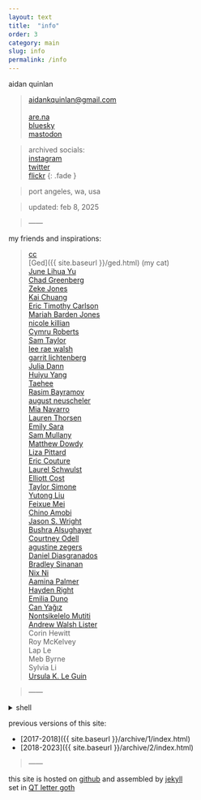 ```yaml
---
layout: text
title:  "info"
order: 3
category: main
slug: info
permalink: /info
---
```


aidan quinlan

> aidankquinlan@gmail.com\
> \
> [are.na](https://www.are.na/aidan-quinlan)\
> [bluesky](https://bsky.app/profile/goodpileus.bsky.social)\
> [mastodon](https://mastodon.social/@goodpileus)

> archived socials:\
> [instagram](https://www.instagram.com/goodpileus/)\
> [twitter](https://x.com/goodpileus)\
> [flickr](https://www.flickr.com/photos/jollyoldaidan/)
{: .fade }

> port angeles, wa, usa

> updated: feb 8, 2025

> &mdash;&mdash;

<span id="friends"></span>my friends and inspirations:

> [cc](https://cevahirozdogan.net/)\
> [Ged]({{ site.baseurl }}/ged.html) (my cat)\
> [June Lihua Yu](http://imageservice.org/)\
> [Chad Greenberg](https://chadgreenberg.net/)\
> [Zeke Jones](https://zekejones.cargo.site/)\
> [Kai Chuang](https://tsng-khai.com/index.html)\
> [Eric Timothy Carlson](https://www.erictimothycarlson.com/)\
> [Mariah Barden Jones](http://firstknives.club/)\
> [nicole killian](http://nylondip.com/)\
> [Cymru Roberts](https://www.samsonandpress.com/)\
> [Sam Taylor](https://tohumankind.com/)\
> [lee rae walsh](https://leeraewalsh.com/)\
> [garrit lichtenberg](https://garrit.net/)\
> [Julia Dann](https://www.juliadann.com/)\
> [Huiyu Yang](https://huiyuu.net/)\
> [Taehee](https://www.taehee.xyz/)\
> [Rasim Bayramov](https://rasim.run/)\
> [august neuscheler](http://aneuscheler.info/)\
> [Mia Navarro](https://www.mianavarro.com/)\
> [Lauren Thorsen](https://laurenthorson.com/)\
> [Emily Sara](https://emily-sara.com/)\
> [Sam Mullany](https://www.instagram.com/purple_event_park/)\
> [Matthew Dowdy](https://mattdowdy.online/)\
> [Liza Pittard](https://lizapittard.com/)\
> [Eric Couture](https://ecouture.net/)\
> [Laurel Schwulst](https://www.laurel.world/)\
> [Elliott Cost](https://elliott.computer/)\
> [Taylor Simone](https://www.instagram.com/tay_simones/)\
> [Yutong Liu](http://yutongs-portfolio.webflow.io/)\
> [Feixue Mei](https://feixuemei.info/index.html)\
> [Chino Amobi](https://www.instagram.com/chinoamobi/)\
> [Jason S. Wright](http://www.jswrightstudio.net/)\
> [Bushra Alsughayer](https://bushrasghyr.myportfolio.com/)\
> [Courtney Odell](https://courtneyiodell.com/)\
> [agustine zegers](https://agustinezegers.com/)\
> [Daniel Diasgranados](https://danieldiasgranados.com/)\
> [Bradley Sinanan](https://bradleysinanan.com/)\
> [Nix Ni](https://nix-ni.com/index.html)\
> [Aamina Palmer](https://www.amipalm.com/)\
> [Hayden Right](https://haydenright.bandcamp.com/)\
> [Emilia Duno](https://themenialcollection.org/)\
> [Can Yağız](https://cyagiz.com/)\
> [Nontsikelelo Mutiti](http://nontsikelelomutiti.com/)\
> [Andrew Walsh Lister](https://andrew-lister.info/)\
> Corin Hewitt\
> Roy McKelvey\
> Lap Le\
> Meb Byrne\
> Sylvia Li\
> [Ursula K. Le Guin](https://web.archive.org/web/20180105043737/http://www.ursulakleguin.com/)

> &mdash;&mdash;

<details>
  <summary>
    shell
    <span class="handle"></span>
  </summary>
  <img src="/assets/img/face2.jpg" alt="" title="visage" style="max-width:300px;">
</details>

previous versions of this site:
- [2017-2018]({{ site.baseurl }}/archive/1/index.html)
- [2018-2023]({{ site.baseurl }}/archive/2/index.html)

> &mdash;&mdash;

this site is hosted on [github](https://github.com/) and assembled by [jekyll](https://jekyllrb.com/)\
set in [QT letter goth](https://tug.org/FontCatalogue/qtlettergoth/)